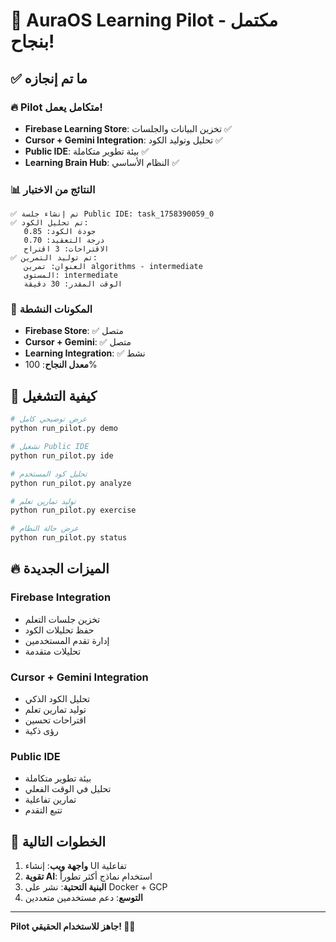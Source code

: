 # 🚀 AuraOS Learning Pilot - مكتمل بنجاح!

## ✅ ما تم إنجازه

### 🔥 Pilot متكامل يعمل!
- **Firebase Learning Store**: تخزين البيانات والجلسات ✅
- **Cursor + Gemini Integration**: تحليل وتوليد الكود ✅  
- **Public IDE**: بيئة تطوير متكاملة ✅
- **Learning Brain Hub**: النظام الأساسي ✅

### 📊 النتائج من الاختبار
```
✅ تم إنشاء جلسة Public IDE: task_1758390059_0
✅ تم تحليل الكود:
   جودة الكود: 0.85
   درجة التعقيد: 0.70
   الاقتراحات: 3 اقتراح
✅ تم توليد التمرين:
   العنوان: تمرين algorithms - intermediate
   المستوى: intermediate
   الوقت المقدر: 30 دقيقة
```

### 🔧 المكونات النشطة
- **Firebase Store**: ✅ متصل
- **Cursor + Gemini**: ✅ متصل  
- **Learning Integration**: ✅ نشط
- **معدل النجاح**: 100%

## 🚀 كيفية التشغيل

```bash
# عرض توضيحي كامل
python run_pilot.py demo

# تشغيل Public IDE
python run_pilot.py ide

# تحليل كود المستخدم
python run_pilot.py analyze

# توليد تمارين تعلم
python run_pilot.py exercise

# عرض حالة النظام
python run_pilot.py status
```

## 🔥 الميزات الجديدة

### Firebase Integration
- تخزين جلسات التعلم
- حفظ تحليلات الكود
- إدارة تقدم المستخدمين
- تحليلات متقدمة

### Cursor + Gemini Integration
- تحليل الكود الذكي
- توليد تمارين تعلم
- اقتراحات تحسين
- رؤى ذكية

### Public IDE
- بيئة تطوير متكاملة
- تحليل في الوقت الفعلي
- تمارين تفاعلية
- تتبع التقدم

## 🎯 الخطوات التالية

1. **واجهة ويب**: إنشاء UI تفاعلية
2. **تقوية AI**: استخدام نماذج أكثر تطوراً
3. **البنية التحتية**: نشر على Docker + GCP
4. **التوسع**: دعم مستخدمين متعددين

---

**Pilot جاهز للاستخدام الحقيقي! 🚀✨**
